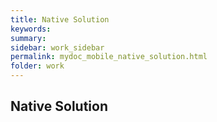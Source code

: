 ```yaml
---
title: Native Solution
keywords:
summary: 
sidebar: work_sidebar
permalink: mydoc_mobile_native_solution.html
folder: work
---
```


## Native Solution